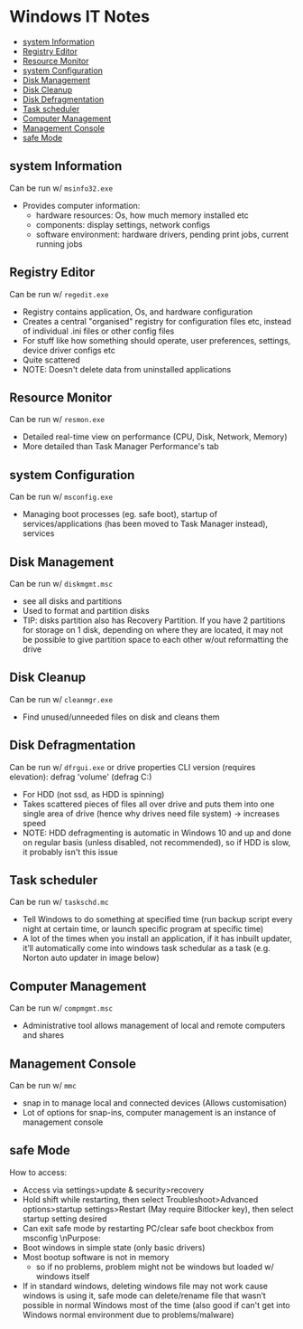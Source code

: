 # Windows IT Notes

- [system Information](##system-information)
- [Registry Editor](##registry-editor)
- [Resource Monitor](##resource-monitor)
- [system Configuration](##system-configuration)
- [Disk Management](##disk-management)
- [Disk Cleanup](##disk-cleanup)
- [Disk Defragmentation](##disk-defragmentation)
- [Task scheduler](##task-scheduler)
- [Computer Management](##computer-management)
- [Management Console](##management-console)
- [safe Mode](##safe-mode)

## system Information
Can be run w/ `msinfo32.exe`
- Provides computer information:
    - hardware resources: Os, how much memory installed etc
    - components: display settings, network configs
    - software environment: hardware drivers, pending print jobs, current running jobs

## Registry Editor
Can be run w/ `regedit.exe`
- Registry contains application, Os, and hardware configuration 
- Creates a central "organised" registry for configuration files etc, instead of individual .ini files or other config files
- For stuff like how something should operate, user preferences, settings, device driver configs etc
- Quite scattered
- NOTE: Doesn't delete data from uninstalled applications

## Resource Monitor
Can be run w/ `resmon.exe`
- Detailed real-time view on performance (CPU, Disk, Network, Memory)
- More detailed than Task Manager Performance's tab

## system Configuration
Can be run w/ `msconfig.exe`
- Managing boot processes (eg. safe boot), startup of services/applications (has been moved to Task Manager instead), services

## Disk Management
Can be run w/ `diskmgmt.msc`
- see all disks and partitions
- Used to format and partition disks
- TIP: disks partition also has Recovery Partition. If you have 2 partitions for storage on 1 disk, depending on where they are located, it may not be possible to give partition space to each other w/out reformatting the drive

## Disk Cleanup
Can be run w/ `cleanmgr.exe`
- Find unused/unneeded files on disk and cleans them

## Disk Defragmentation
Can be run w/ `dfrgui.exe` or drive properties
CLI version (requires elevation): defrag 'volume'  (defrag C:)
- For HDD (not ssd, as HDD is spinning)
- Takes scattered pieces of files all over drive and puts them into one single area of drive (hence why drives need file system) -> increases speed
- NOTE: HDD defragmenting is automatic in Windows 10 and up and done on regular basis (unless disabled, not recommended), so if HDD is slow, it probably isn't this issue

## Task scheduler
Can be run w/ `taskschd.mc`
- Tell Windows to do something at specified time (run backup script every night at certain time, or launch specific program at specific time)
- A lot of the times when you install an application, if it has inbuilt updater, it’ll automatically come into windows task schedular as a task (e.g. Norton auto updater in image below)

## Computer Management 
Can be run w/ `compmgmt.msc`
- Administrative tool allows management of local and remote computers and shares

## Management Console
Can be run w/ `mmc`
- snap in to manage local and connected devices (Allows customisation)
- Lot of options for snap-ins, computer management is an instance of management console

## safe Mode
How to access:
- Access via settings>update & security>recovery
- Hold shift while restarting, then select Troubleshoot>Advanced options>startup settings>Restart (May require Bitlocker key), then select startup setting desired
- Can exit safe mode by restarting PC/clear safe boot checkbox from msconfig
\nPurpose:
- Boot windows in simple state (only basic drivers)
- Most bootup software is not in memory
    - so if no problems, problem might not be windows but loaded w/ windows itself
- If in standard windows, deleting windows file may not work cause windows is using it, safe mode can delete/rename file that wasn’t possible in normal Windows most of the time (also good if can't get into Windows normal environment due to problems/malware)

